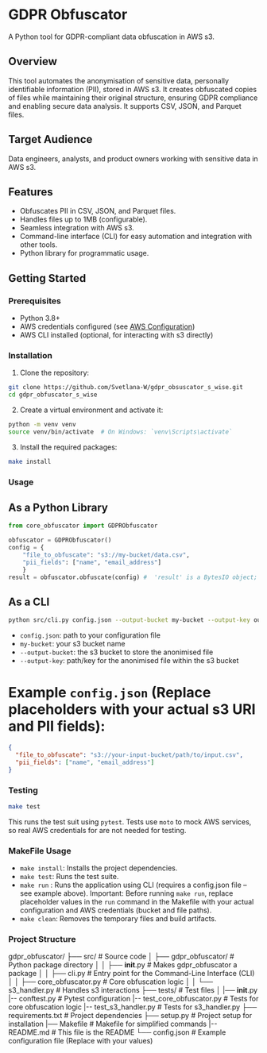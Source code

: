 # GDPR Obfuscator

A Python tool for GDPR-compliant data obfuscation in AWS s3.

## Overview

This tool automates the anonymisation of sensitive data, personally identifiable information (PII), stored in AWS s3. It creates obfuscated copies of files while maintaining their original structure, ensuring GDPR compliance and enabling secure data analysis. It supports CSV, JSON, and Parquet files.

## Target Audience

Data engineers, analysts, and product owners working with sensitive data in AWS s3.

## Features

*   Obfuscates PII in CSV, JSON, and Parquet files.
*   Handles files up to 1MB (configurable).
*   Seamless integration with AWS s3.
*   Command-line interface (CLI) for easy automation and integration with other tools.
*   Python library for programmatic usage.


## Getting Started

### Prerequisites
- Python 3.8+
- AWS credentials configured (see [AWS Configuration](https://boto3.amazonaws.com/v1/documentation/api/latest/guide/configuration.html))
- AWS CLI installed (optional, for interacting with s3 directly)


### Installation

1. Clone the repository:
```bash
git clone https://github.com/Svetlana-W/gdpr_obsuscator_s_wise.git
cd gdpr_obfuscator_s_wise
```

2. Create a virtual environment and activate it:
```bash
python -m venv venv
source venv/bin/activate  # On Windows: `venv\Scripts\activate`
```

3. Install the required packages:
```bash
make install
```

### Usage

## As a Python Library
```python
from core_obfuscator import GDPRObfuscator

obfuscator = GDPRObfuscator()
config = {
    "file_to_obfuscate": "s3://my-bucket/data.csv",
    "pii_fields": ["name", "email_address"]
    }
result = obfuscator.obfuscate(config) #  'result' is a BytesIO object; upload it to s3 or process as needed.
```

## As a CLI
```bash
python src/cli.py config.json --output-bucket my-bucket --output-key output/data.csv
```

* `config.json`: path to your configuration file 
* `my-bucket`: your s3 bucket name 
* `--output-bucket`: the s3 bucket to store the anonimised file
* `--output-key`: path/key for the anonimised file within the s3 bucket

# Example `config.json` (Replace placeholders with your actual s3 URI and PII fields):
``` json
{
  "file_to_obfuscate": "s3://your-input-bucket/path/to/input.csv",
  "pii_fields": ["name", "email_address"]
}
```


### Testing
```bash
make test
```
This runs the test suit using `pytest`. Tests use `moto` to mock AWS services, so real AWS credentials for are not needed for testing.


### MakeFile Usage

* `make install`: Installs the project dependencies.
* `make test`: Runs the test suite.
* `make run` : Runs the application using CLI (requires a config.json file – see example above). 
Important: Before running `make run`, replace placeholder values in the `run` command in the Makefile with your actual configuration and AWS credentials (bucket and file paths).
* `make clean`: Removes the temporary files and build artifacts.


### Project Structure

gdpr_obfuscator/
├── src/                 # Source code
│   ├── gdpr_obfuscator/  # Python package directory 
│   │   ├── __init__.py   # Makes gdpr_obfuscator a package
│   │   ├── cli.py        # Entry point for the Command-Line Interface (CLI)
│   │   ├── core_obfuscator.py  # Core obfuscation logic
│   │   └── s3_handler.py       # Handles s3 interactions
├── tests/               # Test files
│   |── __init__.py
    |-- conftest.py                 # Pytest configuration
    |-- test_core_obfuscator.py     # Tests for core obfuscation logic
    |-- test_s3_handler.py          # Tests for s3_handler.py
├── requirements.txt # Project dependencies
├── setup.py         # Project setup for installation
|── Makefile         # Makefile for simplified commands
|-- README.md        # This file is the README
└── config.json      # Example configuration file (Replace with your values)






